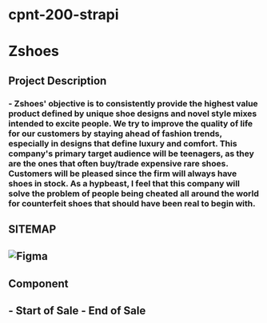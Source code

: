 # cpnt-200-strapi

# Zshoes

## Project Description

### - Zshoes' objective is to consistently provide the highest value product defined by unique shoe designs and novel style mixes intended to excite people. We try to improve the quality of life for our customers by staying ahead of fashion trends, especially in designs that define luxury and comfort. This company's primary target audience will be teenagers, as they are the ones that often buy/trade expensive rare shoes. Customers will be pleased since the firm will always have shoes in stock. As a hypbeast, I feel that this company will solve the problem of people being cheated all around the world for counterfeit shoes that should have been real to begin with.

## SITEMAP

## ![Figma](https://www.figma.com/file/yosRRYvmJhE8WRp1UxBbo3/Sitemap?node-id=0%3A1&t=jfoWUHRn73qOuQWc-0)

## Component

## - Start of Sale - End of Sale
